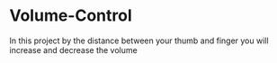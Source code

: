 # Volume-Control
In this project by the distance between your thumb and finger you will increase and decrease the volume
